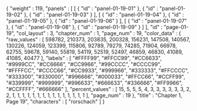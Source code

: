 {
  "weight" : 119,
  "panels" : [
    [
      {
        "id" : "panel-01-19-01"
      },
      {
        "id" : "panel-01-19-02"
      },
      {
        "id" : "panel-01-19-03"
      }
    ],
    [
      {
        "id" : "panel-01-19-04"
      },
      {
        "id" : "panel-01-19-05"
      },
      {
        "id" : "panel-01-19-06"
      }
    ],
    [
      {
        "id" : "panel-01-19-07"
      },
      {
        "id" : "panel-01-19-08"
      },
      {
        "id" : "panel-01-19-09"
      }
    ]
  ],
  "id" : "page-01-19",
  "col_layout" : 3,
  "chapter_num" : 1,
  "page_num" : 19,
  "color_data" : {
    "raw_values" : [
      598782,
      210373,
      203835,
      200328,
      156231,
      147508,
      140567,
      130226,
      124059,
      123399,
      115806,
      92789,
      79279,
      74285,
      71904,
      66978,
      62755,
      59678,
      59140,
      55819,
      54119,
      52519,
      52497,
      46859,
      46830,
      41089,
      41085,
      40477
    ],
    "labels" : [
      "#FFFF99",
      "#FFCC99",
      "#CC6633",
      "#9999CC",
      "#CC6666",
      "#CC9966",
      "#99CCCC",
      "#CCCC99",
      "#FFFFCC",
      "#CCCC66",
      "#CC9933",
      "#999966",
      "#333333",
      "#FFCCCC",
      "#333300",
      "#330000",
      "#996666",
      "#000033",
      "#FFCC66",
      "#CCFF99",
      "#339999",
      "#999999",
      "#996633",
      "#666633",
      "#336666",
      "#FF9966",
      "#CCFFFF",
      "#666666"
    ],
    "percent_values" : [
      15,
      5,
      5,
      5,
      4,
      3,
      3,
      3,
      3,
      3,
      3,
      2,
      2,
      1,
      1,
      1,
      1,
      1,
      1,
      1,
      1,
      1,
      1,
      1,
      1,
      1,
      1,
      1
    ],
    "page_num" : 19
  },
  "title" : "Chapter 1, Page 19",
  "characters" : [
    "rorschach"
  ]
}
